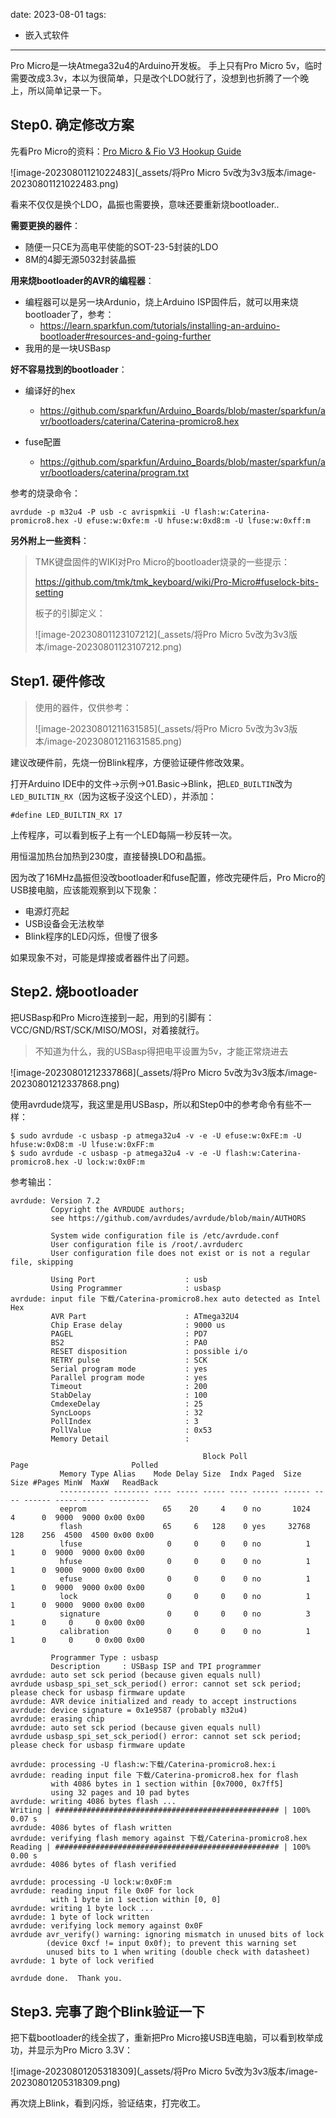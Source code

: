 date: 2023-08-01
tags: 

- 嵌入式软件

---

Pro Micro是一块Atmega32u4的Arduino开发板。
手上只有Pro Micro 5v，临时需要改成3.3v，本以为很简单，只是改个LDO就行了，没想到也折腾了一个晚上，所以简单记录一下。



<!--more-->

## Step0. 确定修改方案

先看Pro Micro的资料：[Pro Micro & Fio V3 Hookup Guide](https://learn.sparkfun.com/tutorials/pro-micro--fio-v3-hookup-guide#faq-reinstall)

![image-20230801121022483](_assets/将Pro Micro 5v改为3v3版本/image-20230801121022483.png)

看来不仅仅是换个LDO，晶振也需要换，意味还要重新烧bootloader..

**需要更换的器件**：

- 随便一只CE为高电平使能的SOT-23-5封装的LDO
- 8M的4脚无源5032封装晶振

**用来烧bootloader的AVR的编程器**：

- 编程器可以是另一块Ardunio，烧上Arduino ISP固件后，就可以用来烧bootloader了，参考：
  - https://learn.sparkfun.com/tutorials/installing-an-arduino-bootloader#resources-and-going-further
- 我用的是一块USBasp

**好不容易找到的bootloader**：

- 编译好的hex
  - https://github.com/sparkfun/Arduino_Boards/blob/master/sparkfun/avr/bootloaders/caterina/Caterina-promicro8.hex

- fuse配置
  -  https://github.com/sparkfun/Arduino_Boards/blob/master/sparkfun/avr/bootloaders/caterina/program.txt

参考的烧录命令：

```
avrdude -p m32u4 -P usb -c avrispmkii -U flash:w:Caterina-promicro8.hex -U efuse:w:0xfe:m -U hfuse:w:0xd8:m -U lfuse:w:0xff:m
```



**另外附上一些资料**：

> TMK键盘固件的WIKI对Pro Micro的bootloader烧录的一些提示：
>
> https://github.com/tmk/tmk_keyboard/wiki/Pro-Micro#fuselock-bits-setting
>
> 
>
> 板子的引脚定义：
>
> ![image-20230801123107212](_assets/将Pro Micro 5v改为3v3版本/image-20230801123107212.png)







## Step1. 硬件修改

> 使用的器件，仅供参考：
>
> ![image-20230801211631585](_assets/将Pro Micro 5v改为3v3版本/image-20230801211631585.png)



建议改硬件前，先烧一份Blink程序，方便验证硬件修改效果。

打开Arduino IDE中的文件->示例->01.Basic->Blink，把`LED_BUILTIN`改为`LED_BUILTIN_RX`（因为这板子没这个LED），并添加：

```
#define LED_BUILTIN_RX 17
```

上传程序，可以看到板子上有一个LED每隔一秒反转一次。

用恒温加热台加热到230度，直接替换LDO和晶振。

因为改了16MHz晶振但没改bootloader和fuse配置，修改完硬件后，Pro Micro的USB接电脑，应该能观察到以下现象：

- 电源灯亮起
- USB设备会无法枚举
- Blink程序的LED闪烁，但慢了很多

如果现象不对，可能是焊接或者器件出了问题。



## Step2. 烧bootloader

把USBasp和Pro Micro连接到一起，用到的引脚有：VCC/GND/RST/SCK/MISO/MOSI，对着接就行。

> 不知道为什么，我的USBasp得把电平设置为5v，才能正常烧进去

![image-20230801212337868](_assets/将Pro Micro 5v改为3v3版本/image-20230801212337868.png)

使用avrdude烧写，我这里是用USBasp，所以和Step0中的参考命令有些不一样：

```
$ sudo avrdude -c usbasp -p atmega32u4 -v -e -U efuse:w:0xFE:m -U hfuse:w:0xD8:m -U lfuse:w:0xFF:m
$ sudo avrdude -c usbasp -p atmega32u4 -v -e -U flash:w:Caterina-promicro8.hex -U lock:w:0x0F:m
```

参考输出：

```
avrdude: Version 7.2
         Copyright the AVRDUDE authors;
         see https://github.com/avrdudes/avrdude/blob/main/AUTHORS

         System wide configuration file is /etc/avrdude.conf
         User configuration file is /root/.avrduderc
         User configuration file does not exist or is not a regular file, skipping

         Using Port                    : usb
         Using Programmer              : usbasp
avrdude: input file 下载/Caterina-promicro8.hex auto detected as Intel Hex
         AVR Part                      : ATmega32U4
         Chip Erase delay              : 9000 us
         PAGEL                         : PD7
         BS2                           : PA0
         RESET disposition             : possible i/o
         RETRY pulse                   : SCK
         Serial program mode           : yes
         Parallel program mode         : yes
         Timeout                       : 200
         StabDelay                     : 100
         CmdexeDelay                   : 25
         SyncLoops                     : 32
         PollIndex                     : 3
         PollValue                     : 0x53
         Memory Detail                 :

                                           Block Poll               Page                       Polled
           Memory Type Alias    Mode Delay Size  Indx Paged  Size   Size #Pages MinW  MaxW   ReadBack
           ----------- -------- ---- ----- ----- ---- ------ ------ ---- ------ ----- ----- ---------
           eeprom                 65    20     4    0 no       1024    4      0  9000  9000 0x00 0x00
           flash                  65     6   128    0 yes     32768  128    256  4500  4500 0x00 0x00
           lfuse                   0     0     0    0 no          1    1      0  9000  9000 0x00 0x00
           hfuse                   0     0     0    0 no          1    1      0  9000  9000 0x00 0x00
           efuse                   0     0     0    0 no          1    1      0  9000  9000 0x00 0x00
           lock                    0     0     0    0 no          1    1      0  9000  9000 0x00 0x00
           signature               0     0     0    0 no          3    1      0     0     0 0x00 0x00
           calibration             0     0     0    0 no          1    1      0     0     0 0x00 0x00

         Programmer Type : usbasp
         Description     : USBasp ISP and TPI programmer
avrdude: auto set sck period (because given equals null)
avrdude usbasp_spi_set_sck_period() error: cannot set sck period; please check for usbasp firmware update
avrdude: AVR device initialized and ready to accept instructions
avrdude: device signature = 0x1e9587 (probably m32u4)
avrdude: erasing chip
avrdude: auto set sck period (because given equals null)
avrdude usbasp_spi_set_sck_period() error: cannot set sck period; please check for usbasp firmware update

avrdude: processing -U flash:w:下载/Caterina-promicro8.hex:i
avrdude: reading input file 下载/Caterina-promicro8.hex for flash
         with 4086 bytes in 1 section within [0x7000, 0x7ff5]
         using 32 pages and 10 pad bytes
avrdude: writing 4086 bytes flash ...
Writing | ################################################## | 100% 0.07 s
avrdude: 4086 bytes of flash written
avrdude: verifying flash memory against 下载/Caterina-promicro8.hex
Reading | ################################################## | 100% 0.00 s
avrdude: 4086 bytes of flash verified

avrdude: processing -U lock:w:0x0F:m
avrdude: reading input file 0x0F for lock
         with 1 byte in 1 section within [0, 0]
avrdude: writing 1 byte lock ...
avrdude: 1 byte of lock written
avrdude: verifying lock memory against 0x0F
avrdude avr_verify() warning: ignoring mismatch in unused bits of lock
        (device 0xcf != input 0x0f); to prevent this warning set
        unused bits to 1 when writing (double check with datasheet)
avrdude: 1 byte of lock verified

avrdude done.  Thank you.
```



## Step3. 完事了跑个Blink验证一下

把下载bootloader的线全拔了，重新把Pro Micro接USB连电脑，可以看到枚举成功，并显示为Pro Micro 3.3V：

![image-20230801205318309](_assets/将Pro Micro 5v改为3v3版本/image-20230801205318309.png)

再次烧上Blink，看到闪烁，验证结束，打完收工。
